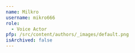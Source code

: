```yaml
---
name: Milkro
username: mikro666
role:
  - Voice Actor
pfp: /src/content/authors/_images/default.png
isArchived: false
---
```

